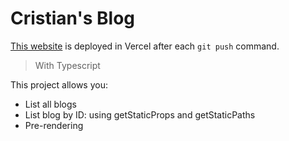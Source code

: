 # Cristian's Blog

[This website](https://cristianeto.vercel.app/) is deployed in Vercel after each `git push` command.

> With Typescript

This project allows you:

- List all blogs
- List blog by ID: using getStaticProps and getStaticPaths
- Pre-rendering

